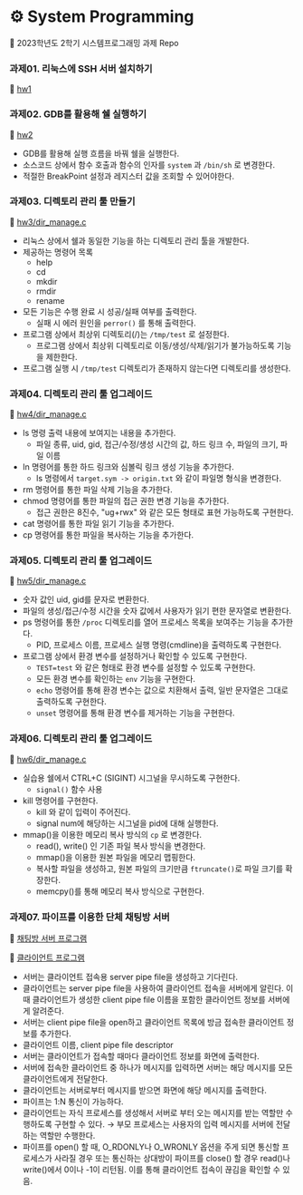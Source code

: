# ⚙️ System Programming
🚀 2023학년도 2학기 시스템프로그래밍 과제 Repo

### 과제01. 리눅스에 SSH 서버 설치하기
📌 [hw1](./hw1)

### 과제02. GDB를 활용해 쉘 실행하기
📌 [hw2](./hw2/)
- GDB를 활용해 실행 흐름을 바꿔 쉘을 실행한다.
- 소스코드 상에서 함수 호출과 함수의 인자를 `system` 과 `/bin/sh` 로 변경한다.
- 적절한 BreakPoint 설정과 레지스터 값을 조회할 수 있어야한다.

### 과제03. 디렉토리 관리 툴 만들기
📌 [hw3/dir_manage.c](./hw3/dir_manage.c)
- 리눅스 상에서 쉘과 동일한 기능을 하는 디렉토리 관리 툴을 개발한다.
- 제공하는 명령어 목록
  - help
  - cd <path>
  - mkdir <path>
  - rmdir <path>
  - rename <source> <target>
- 모든 기능은 수행 완료 시 성공/실패 여부를 출력한다.
  - 실패 시 에러 원인을 `perror()` 를 통해 출력한다.
- 프로그램 상에서 최상위 디렉토리(/)는 `/tmp/test` 로 설정한다.
  - 프로그램 상에서 최상위 디렉토리로 이동/생성/삭제/읽기가 불가능하도록 기능을 제한한다.
- 프로그램 실행 시 `/tmp/test` 디렉토리가 존재하지 않는다면 디렉토리를 생성한다.

### 과제04. 디렉토리 관리 툴 업그레이드
📌 [hw4/dir_manage.c](./hw4/dir_manage.c)
- ls 명령 출력 내용에 보여지는 내용을 추가한다.
  - 파일 종류, uid, gid, 접근/수정/생성 시간의 값, 하드 링크 수, 파일의 크기, 파일 이름
- ln 명령어를 통한 하드 링크와 심볼릭 링크 생성 기능을 추가한다.
  - ls 명령에서 `target.sym -> origin.txt` 와 같이 파일명 형식을 변경한다.
- rm 명령어를 통한 파일 삭제 기능을 추가한다.
- chmod 명령어를 통한 파일의 접근 권한 변경 기능을 추가한다.
  - 접근 권한은 8진수, "ug+rwx" 와 같은 모든 형태로 표현 가능하도록 구현한다.
- cat 명령어를 통한 파일 읽기 기능을 추가한다.
- cp 명령어를 통한 파일을 복사하는 기능을 추가한다.

### 과제05. 디렉토리 관리 툴 업그레이드
📌 [hw5/dir_manage.c](./hw5/dir_manage.c)
- 숫자 값인 uid, gid를 문자로 변환한다.
- 파일의 생성/접근/수정 시간을 숫자 값에서 사용자가 읽기 편한 문자열로 변환한다.
- ps 명령어를 통한 `/proc` 디렉토리를 열어 프로세스 목록을 보여주는 기능을 추가한다.
  - PID, 프로세스 이름, 프로세스 실행 명령(cmdline)을 출력하도록 구현한다.
- 프로그램 상에서 환경 변수를 설정하거나 확인할 수 있도록 구현한다.
  - `TEST=test` 와 같은 형태로 환경 변수를 설정할 수 있도록 구현한다.
  - 모든 환경 변수를 확인하는 `env` 기능을 구현한다.
  - `echo` 명령어를 통해 환경 변수는 값으로 치환해서 출력, 일반 문자열은 그대로 출력하도록 구현한다.
  - `unset` 명령어를 통해 환경 변수를 제거하는 기능을 구현한다.

### 과제06. 디렉토리 관리 툴 업그레이드
📌 [hw6/dir_manage.c](./hw6/dir_manage.c)
- 실습용 쉘에서 CTRL+C (SIGINT) 시그널을 무시하도록 구현한다.
  - `signal()` 함수 사용
- kill 명령어를 구현한다.
  - kill <signal num> <pid> 와 같이 입력이 주어진다.
  - signal num에 해당하는 시그널을 pid에 대해 실행한다.
- mmap()을 이용한 메모리 복사 방식의 `cp` 로 변경한다.
  - read(), write() 인 기존 파일 복사 방식을 변경한다.
  - mmap()을 이용한 원본 파일을 메모리 맵핑한다.
  - 복사할 파일을 생성하고, 원본 파일의 크기만큼 `ftruncate()`로 파일 크기를 확장한다.
  - memcpy()를 통해 메모리 복사 방식으로 구현한다.

### 과제07. 파이프를 이용한 단체 채팅방 서버
📌 [채팅방 서버 프로그램](./hw7/server.c)

📌 [클라이언트 프로그램](./hw7/client.c)
- 서버는 클라이언트 접속용 server pipe file을 생성하고 기다린다.
- 클라이언트는 server pipe file을 사용하여 클라이언트 접속을 서버에게 알린다. 이 때 클라이언트가 생성한 client pipe file 이름을 포함한 클라이언트 정보를 서버에게 알려준다.
- 서버는 client pipe file을 open하고 클라이언트 목록에 방금 접속한 클라이언트 정보를 추가한다.
- 클라이언트 이름, client pipe file descriptor
- 서버는 클라이언트가 접속할 때마다 클라이언트 정보를 화면에 출력한다.
- 서버에 접속한 클라이언트 중 하나가 메시지를 입력하면 서버는 해당 메시지를 모든 클라이언트에게 전달한다.
- 클라이언트는 서버로부터 메시지를 받으면 화면에 해당 메시지를 출력한다.
-  파이프는 1:N 통신이 가능하다.
- 클라이언트는 자식 프로세스를 생성해서 서버로 부터 오는 메시지를 받는 역할만 수행하도록 구현할 수 있다. → 부모 프로세스는 사용자의 입력 메시지를 서버에 전달하는 역할만 수행한다.
- 파이프를 open() 할 때, O_RDONLY나 O_WRONLY 옵션을 주게 되면 통신할
프로세스가 사라질 경우 또는 통신하는 상대방이 파이프를 close() 할 경우 read()나 write()에서 0이나 -1이 리턴됨. 이를 통해 클라이언트 접속이 끊김을 확인할 수 있음.